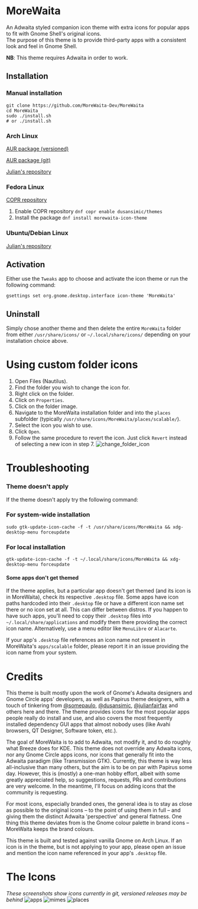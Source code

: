 # MoreWaita

An Adwaita styled companion icon theme with extra icons for popular apps to fit with Gnome Shell's original icons.  
The purpose of this theme is to provide third-party apps with a consistent look and feel in Gnome Shell.

**NB**: This theme requires Adwaita in order to work.

## Installation

### Manual installation

```
git clone https://github.com/MoreWaita-Dev/MoreWaita
cd MoreWaita
sudo ./install.sh
# or ./install.sh
```

### Arch Linux

[AUR package (versioned)](https://aur.archlinux.org/packages/morewaita)

[AUR package (git)](https://aur.archlinux.org/packages/morewaita-git)

[Julian's repository](https://gitlab.com/julianfairfax/package-repo#how-to-add-repository-for-arch-based-linux-distributions)

### Fedora Linux

[COPR repository](https://copr.fedorainfracloud.org/coprs/dusansimic/themes)

1. Enable COPR repository `dnf copr enable dusansimic/themes`
2. Install the package `dnf install morewaita-icon-theme`

### Ubuntu/Debian Linux

[Julian's repository](https://gitlab.com/julianfairfax/package-repo#how-to-add-repository-for-debian-based-linux-distributions)

## Activation

Either use the `Tweaks` app to choose and activate the icon theme or run the following command:

```
gsettings set org.gnome.desktop.interface icon-theme 'MoreWaita'
```

## Uninstall

Simply chose another theme and then delete the entire `MoreWaita` folder from either `/usr/share/icons/` or 
`~/.local/share/icons/` depending on your installation choice above. 

# Using custom folder icons

1. Open Files (Nautilus).
2. Find the folder you wish to change the icon for.
3. Right click on the folder.
4. Click on `Properties`.
5. Click on the folder image.
6. Navigate to the MoreWaita installation folder and into the `places` subfolder (typically `/usr/share/icons/MoreWaita/places/scalable/`).
7. Select the icon you wish to use.
8. Click `Open`.
9. Follow the same procedure to revert the icon. Just click `Revert` instead of selecting a new icon in step 7.
![change_folder_icon](https://github.com/MoreWaita-Dev/MoreWaita/assets/15643750/05e88cbc-3c77-4e1b-a8bd-3e15b84972fa)

# Troubleshooting

### Theme doesn't apply

If the theme doesn't apply try the following command:

### For system-wide installation
`sudo gtk-update-icon-cache -f -t /usr/share/icons/MoreWaita && xdg-desktop-menu forceupdate`

### For local installation
`gtk-update-icon-cache -f -t ~/.local/share/icons/MoreWaita && xdg-desktop-menu forceupdate`

#### Some apps don't get themed

If the theme applies, but a particular app doesn't get themed (and its icon is in MoreWaita), check its respective `.desktop` file. Some apps 
have icon paths hardcoded into their `.desktop` file or have a different icon name set there or no icon set at all. This can differ between distros. 
If you happen to have such apps, you'll need to copy their `.desktop` files into `~/.local/share/applications` and modify them there providing the 
correct icon name. Alternatively, use a menu editor like `MenuLibre` or `Alacarte`.  

If your app's `.desktop` file references an icon name not present in MoreWaita's `apps/scalable` folder, please report it in an issue providing the icon name from your system. 

# Credits

This theme is built mostly upon the work of Gnome's Adwaita designers and Gnome Circle apps' developers, as well as 
Papirus theme designers,  with a touch of tinkering from [@somepaulo](https://github.com/somepaulo), [@dusansimic](https://github.com/dusansimic), 
[@julianfairfax](https://github.com/julianfairfax) and others here and there. The theme provides icons for the most popular apps people really 
do install and use, and also covers the most frequently installed dependency GUI apps that almost nobody uses (like Avahi browsers, QT Designer, 
Software token, etc.).

The goal of MoreWaita is to add to Adwaita, not modify it, and to do roughly what Breeze does for KDE. This theme does not override any Adwaita icons, 
nor any Gnome Circle apps icons, nor icons that generally fit into the Adwaita paradigm (like Transmission GTK). Currently, this theme is way less 
all-inclusive than many others, but the aim is to be on par with Papirus some day. However, this is (mostly) a one-man hobby effort, albeit with some greatly 
appreciated help, so suggestions, requests, PRs and contributions are very welcome. In the meantime, I'll focus on adding icons that the community is requesting.

For most icons, especially branded ones, the general idea is to stay as close as possible to the original icons – to the point of using them in full – 
and giving them the distinct Adwaita 'perspective' and general flatness. One thing this theme deviates from is the Gnome colour palette in brand icons 
– MoreWaita keeps the brand colours.

This theme is built and tested against vanilla Gnome on Arch Linux. If an icon is in the theme, but is not applying to your app, please open an issue 
and mention the icon name referenced in your app's `.desktop` file.

# The Icons
_These screenshots show icons currently in git, versioned releases may be behind_
![apps](https://github.com/MoreWaita-Dev/MoreWaita/assets/15643750/b5800d54-51d0-448e-93b1-b7b6bd49584e)
![mimes](https://github.com/MoreWaita-Dev/MoreWaita/assets/15643750/5dd03a63-2682-46dd-b13d-19f74c7cca07)
![places](https://github.com/MoreWaita-Dev/MoreWaita/assets/15643750/81c65814-6746-49c5-a486-6da6a84d0ab4)
